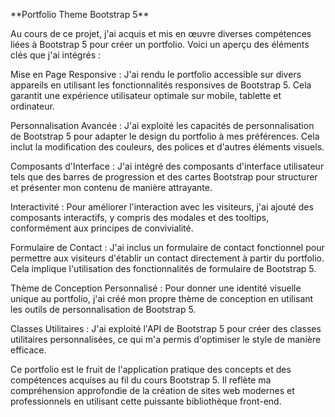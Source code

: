 \*\*Portfolio Theme Bootstrap 5**

Au cours de ce projet, j'ai acquis et mis en œuvre diverses compétences liées à Bootstrap 5 pour créer un portfolio. Voici un aperçu des éléments clés que j'ai intégrés :

Mise en Page Responsive : J'ai rendu le portfolio accessible sur divers appareils en utilisant les fonctionnalités responsives de Bootstrap 5. Cela garantit une expérience utilisateur optimale sur mobile, tablette et ordinateur.

Personnalisation Avancée : J'ai exploité les capacités de personnalisation de Bootstrap 5 pour adapter le design du portfolio à mes préférences. Cela inclut la modification des couleurs, des polices et d'autres éléments visuels.

Composants d'Interface : J'ai intégré des composants d'interface utilisateur tels que des barres de progression et des cartes Bootstrap pour structurer et présenter mon contenu de manière attrayante.

Interactivité : Pour améliorer l'interaction avec les visiteurs, j'ai ajouté des composants interactifs, y compris des modales et des tooltips, conformément aux principes de convivialité.

Formulaire de Contact : J'ai inclus un formulaire de contact fonctionnel pour permettre aux visiteurs d'établir un contact directement à partir du portfolio. Cela implique l'utilisation des fonctionnalités de formulaire de Bootstrap 5.

Thème de Conception Personnalisé : Pour donner une identité visuelle unique au portfolio, j'ai créé mon propre thème de conception en utilisant les outils de personnalisation de Bootstrap 5.

Classes Utilitaires : J'ai exploité l'API de Bootstrap 5 pour créer des classes utilitaires personnalisées, ce qui m'a permis d'optimiser le style de manière efficace.

Ce portfolio est le fruit de l'application pratique des concepts et des compétences acquises au fil du cours Bootstrap 5. Il reflète ma compréhension approfondie de la création de sites web modernes et professionnels en utilisant cette puissante bibliothèque front-end.

